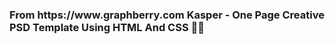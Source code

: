 <h3> From https://www.graphberry.com
Kasper - One Page Creative PSD Template
Using HTML And CSS 🦉🦉 </h3>

